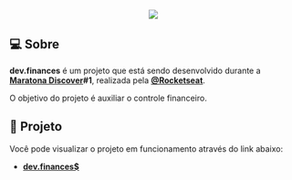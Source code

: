 <h1 align="center">
    <img src="https://cdn.glitch.com/f256daa3-8162-4d37-8d8c-ac5adc976de0%2Flogo.svg?1611351006404">
</h1>

## 💻 Sobre

**dev.finances** é um projeto que está sendo desenvolvido durante a **[Maratona Discover](https://maratonadiscover.rocketseat.com.br/inscricao)#1**, realizada pela **[@Rocketseat](https://github.com/Rocketseat)**.

O objetivo do projeto é auxiliar o controle financeiro.
## 🔖 Projeto

Você pode visualizar o projeto em funcionamento através do link abaixo:

- **[dev.finances$](https://devfinances.glitch.me/)**

